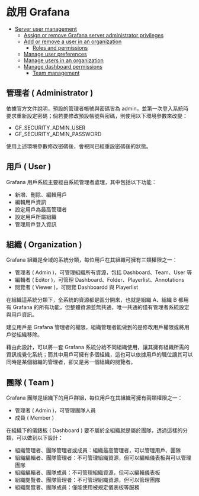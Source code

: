 # 啟用 Grafana

+ [Server user management](https://grafana.com/docs/grafana/latest/administration/user-management/server-user-management/)
    - [Assign or remove Grafana server administrator privileges](https://grafana.com/docs/grafana/latest/administration/user-management/server-user-management/assign-remove-server-admin-privileges/)
    - [Add or remove a user in an organization](https://grafana.com/docs/grafana/latest/administration/user-management/server-user-management/add-remove-user-to-org/)
        + [Roles and permissions](https://grafana.com/docs/grafana/latest/administration/roles-and-permissions/#organization-roles)
    - [Manage user preferences](https://grafana.com/docs/grafana/latest/administration/user-management/user-preferences/)
    - [Manage users in an organization](https://grafana.com/docs/grafana/latest/administration/user-management/manage-org-users/)
    - [Manage dashboard permissions](https://grafana.com/docs/grafana/latest/administration/user-management/manage-dashboard-permissions/)
        + [Team management](https://grafana.com/docs/grafana/latest/administration/team-management/)


## 管理者 ( Administrator )

依據官方文件說明，預設的管理者帳號與密碼皆為 admin，並第一次登入系統時要求重新設定密碼；倘若要修改預設帳號與密碼，則使用以下環境參數來改變：

+ GF_SECURITY_ADMIN_USER
+ GF_SECURITY_ADMIN_PASSWORD

使用上述環境參數修改密碼後，會視同已經重設密碼後的狀態。

## 用戶 ( User )

Grafana 用戶系統主要經由系統管理者處理，其中包括以下功能：

+ 新增、刪除、編輯用戶
+ 編輯用戶資訊
+ 設定用戶為最高管理者
+ 設定用戶所屬組織
+ 管理用戶登入資訊

## 組織 ( Organization )

Grafana 組織是全域的系統分類，每位用戶在其組織可擁有三類權限之一：

+ 管理者 ( Admin )，可管理組織所有資源，包括 Dashboard、Team、User 等
+ 編輯者 ( Editor )，可管理 Dashboard、Folder、Playerlist、Annotations
+ 閱覽者 ( Viewer )，可閱覽 Dashboardd 與 Playerlist

在組織這系統分類下，全系統的資源都是區分開來，也就是組織 A、組織 B 都用有 Grafana 的所有功能，但整體資源並無共通，唯一共通的僅有管理者系統設定與用戶資訊。

建立用戶是 Grafana 管理者的權限，組織管理者能做到的是修改用戶權限或將用戶從組織移除。

藉由此設計，可以將一套 Grafana 系統分給不同組織使用，讓其擁有組織所需的資訊視覺化系統；而其中用戶可擁有多個組織，這也可以依據用戶的職位讓其可以同時是某個組織的管理者，卻又是另一個組織的閱覽者。

## 團隊 ( Team )

Grafana 團隊是組織下的用戶群組，每位用戶在其組織可擁有兩類權限之一：

+ 管理者 ( Admin )，可管理團隊人員
+ 成員 ( Member )

在組織下的儀錶板 ( Dashboard ) 要不屬於全組織就是屬於團隊，透過這樣的分類，可以做到以下設計：

+ 組織管理者、團隊管理者或成員：組織最高管理者，可以管理用戶、團隊
+ 組織編輯者、團隊管理者：不可管理組織資源，但可以編輯儀表板與可以管理團隊
+ 組織編輯者、團隊成員：不可管理組織資源，但可以編輯儀表板
+ 組織閱覽者、團隊管理者：不可管理組織資源，但可以管理團隊
+ 組織閱覽者、團隊成員：僅能使用被規定儀表板等服務
